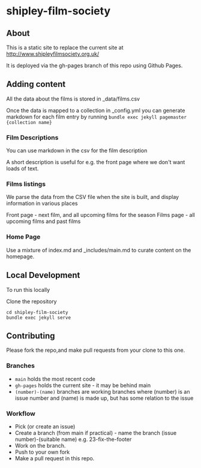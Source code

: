 # shipley-film-society

## About

This is a static site to replace the current site at http://www.shipleyfilmsociety.org.uk/

It is deployed via the gh-pages branch of this repo using Github Pages.

## Adding content
All the data about the films is stored in _data/films.csv

Once the data is mapped to a collection in _config.yml
you can generate markdown for each film entry
by running `bundle exec jekyll pagemaster {collection name}`

### Film Descriptions
You can use markdown in the csv for the film description

A short description is useful for e.g. the front page where we don't want loads of text.

### Films listings
We parse the data from the CSV file when the site is built, and display information in various places

Front page - next film, and all upcoming films for the season
Films page - all upcoming films and past films

### Home Page
Use a mixture of index.md and _includes/main.md to curate content on the homepage.


## Local Development
To run this locally

Clone the repository

	cd shipley-film-society
	bundle exec jekyll serve

## Contributing

Please fork the repo,and make pull requests from your clone to this one.

### Branches

- `main` holds the most recent code
- `gh-pages` holds the current site - it may be behind main
- `(number)-(name)` branches are working branches where (number) is an issue number and (name) is made up, but has some relation to the issue

### Workflow

* Pick (or create an issue)
* Create a branch (from main if practical) - name the branch (issue number)-(suitable name) e.g. 23-fix-the-footer
* Work on the branch.
* Push to your own fork
* Make a pull request in this repo.
